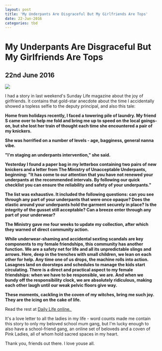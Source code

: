 ```yaml
---
layout: post
title: 'My Underpants Are Disgraceful But My Girlfriends Are Tops'
date: 22-Jun-2016
categories: tbd
---
```


# My Underpants Are Disgraceful But My Girlfriends Are Tops

## 22nd June 2016

<img class="photo-horiz" src="https://s-media-cache-ak0.pinimg.com/564x/2b/4a/9f/2b4a9f97f9257d7fe092e3dec2abb598.jpg" />

I had a story in last weekend's Sunday Life magazine about the joy of girlfriends. It contains that gold-star anecdote about the time I accidentally showed a topless selfie to the deputy principal,   and also this tale:

**Home from holidays recently,   I faced a towering pile of laundry. My friend S came over to help me fold and bring me up to speed on the local goings-on,   but she lost her train of thought each time she encountered a pair of my knickers.**

**She was horrified on a number of levels - age, bagginess, general nanna vibe.**

**"I'm staging an underpants intervention," she said.**

**Yesterday I found a paper bag in my letterbox containing two pairs of new knickers and a letter from The Ministry of Unacceptable Underpants, beginning: "It has come to our attention that you have not renewed your underpants at the recommended intervals. By following our quick checklist you can ensure the reliability and safety of your underpants."**

**The list was exhaustive. It included the following questions: can you see through any part of your underpants that were once opaque? Does the elastic around your underpants hold the garment securely in place? Is the integrity of the gusset still acceptable? Can a breeze enter through any part of your underwear?**

**The Ministry gave me four weeks to update my collection, after which they warned of direct community action.**

**While underwear-shaming and accidental sexting scandals are key components to my female friendships, this community has another function. We are a safety net for life and all its unpredictable slings and arrows. Here, deep in the trenches with small children, we lean on each other for help. Any time one of us drops, the machine rolls into action. Lasagnes land on doorsteps and schedules to manage the kids start circulating. There is a direct and practical aspect to my female friendships: when we have to be responsible, we are. And when we bundy off the responsibility clock, we are absolutely ridiculous, making each other laugh until our weak pelvic floors give way.**

**These moments, cackling in the coven of my witches, bring me such joy. They are the icing on the cake of life.**

Read the rest at <a href="Home from holidays recently, I faced a towering pile of laundry. My friend S came over to help me fold and bring me up to speed on the local goings-on, but she lost her train of thought each time she encountered a pair of my knickers.  She was horrified on a number of levels - age, bagginess, general nanna vibe.  &quot;I'm staging an underpants intervention,&quot; she said.  Yesterday I found a paper bag in my letterbox containing two pairs of new knickers and a letter from The Ministry of Unacceptable Underpants, beginning: &quot;It has come to our attention that you have not renewed your underpants at the recommended intervals. By following our quick checklist you can ensure the reliability and safety of your underpants.&quot;  The list was exhaustive. It included the following questions: can you see through any part of your underpants that were once opaque? Does the elastic around your underpants hold the garment securely in place? Is the integrity of the gusset still acceptable? Can a breeze enter through any part of your underwear?  The Ministry gave me four weeks to update my collection, after which they warned of direct community action.  While underwear-shaming and accidental sexting scandals are key components to my female friendships, this community has another function.  We are a safety net for life and all its unpredictable slings and arrows. Here, deep in the trenches with small children, we lean on each other for help.  Any time one of us drops, the machine rolls into action. Lasagnes land on doorsteps and schedules to manage the kids start circulating.  There is a direct and practical aspect to my female friendships: when we have to be responsible, we are. And when we bundy off the responsibility clock, we are absolutely ridiculous, making each other laugh until our weak pelvic floors give way.  These moments, cackling in the coven of my witches, bring me such joy. They are the icing on the cake of life.">Daily Life online. </a>

It's a love letter to all the ladies in my life - word counts made me contain this story to only my beloved school mum gang, but I'm lucky enough to also have a school-friend gang, an online set of beloveds and a coven of Pink Ladies, all of whom hold sacred spaces in my heart.

Thank you, friends out there. I love youse all.

 
